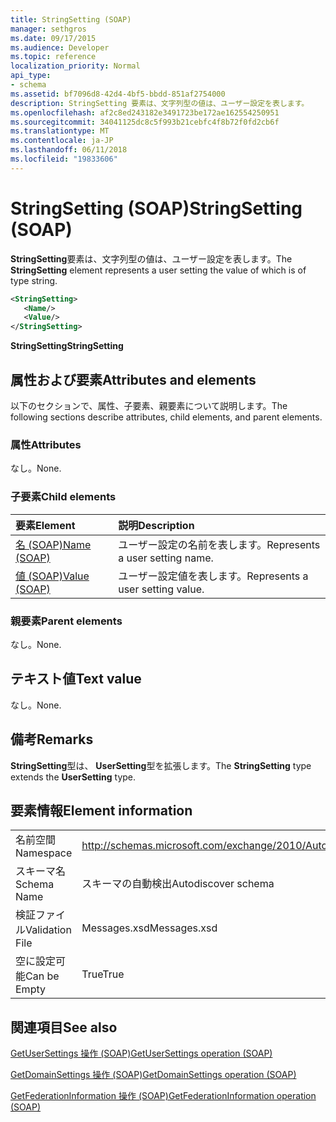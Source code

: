 ```yaml
---
title: StringSetting (SOAP)
manager: sethgros
ms.date: 09/17/2015
ms.audience: Developer
ms.topic: reference
localization_priority: Normal
api_type:
- schema
ms.assetid: bf7096d8-42d4-4bf5-bbdd-851af2754000
description: StringSetting 要素は、文字列型の値は、ユーザー設定を表します。
ms.openlocfilehash: af2c8ed243182e3491723be172ae162554250951
ms.sourcegitcommit: 34041125dc8c5f993b21cebfc4f8b72f0fd2cb6f
ms.translationtype: MT
ms.contentlocale: ja-JP
ms.lasthandoff: 06/11/2018
ms.locfileid: "19833606"
---
```

# <a name="stringsetting-soap"></a><span data-ttu-id="3827e-103">StringSetting (SOAP)</span><span class="sxs-lookup"><span data-stu-id="3827e-103">StringSetting (SOAP)</span></span>

<span data-ttu-id="3827e-104">**StringSetting**要素は、文字列型の値は、ユーザー設定を表します。</span><span class="sxs-lookup"><span data-stu-id="3827e-104">The **StringSetting** element represents a user setting the value of which is of type string.</span></span> 
  
```XML
<StringSetting>
   <Name/>
   <Value/>
</StringSetting>
```

 <span data-ttu-id="3827e-105">**StringSetting**</span><span class="sxs-lookup"><span data-stu-id="3827e-105">**StringSetting**</span></span>
## <a name="attributes-and-elements"></a><span data-ttu-id="3827e-106">属性および要素</span><span class="sxs-lookup"><span data-stu-id="3827e-106">Attributes and elements</span></span>

<span data-ttu-id="3827e-107">以下のセクションで、属性、子要素、親要素について説明します。</span><span class="sxs-lookup"><span data-stu-id="3827e-107">The following sections describe attributes, child elements, and parent elements.</span></span>
  
### <a name="attributes"></a><span data-ttu-id="3827e-108">属性</span><span class="sxs-lookup"><span data-stu-id="3827e-108">Attributes</span></span>

<span data-ttu-id="3827e-109">なし。</span><span class="sxs-lookup"><span data-stu-id="3827e-109">None.</span></span>
  
### <a name="child-elements"></a><span data-ttu-id="3827e-110">子要素</span><span class="sxs-lookup"><span data-stu-id="3827e-110">Child elements</span></span>

|<span data-ttu-id="3827e-111">**要素**</span><span class="sxs-lookup"><span data-stu-id="3827e-111">**Element**</span></span>|<span data-ttu-id="3827e-112">**説明**</span><span class="sxs-lookup"><span data-stu-id="3827e-112">**Description**</span></span>|
|:-----|:-----|
|[<span data-ttu-id="3827e-113">名 (SOAP)</span><span class="sxs-lookup"><span data-stu-id="3827e-113">Name (SOAP)</span></span>](name-soap.md) <br/> |<span data-ttu-id="3827e-114">ユーザー設定の名前を表します。</span><span class="sxs-lookup"><span data-stu-id="3827e-114">Represents a user setting name.</span></span>  <br/> |
|[<span data-ttu-id="3827e-115">値 (SOAP)</span><span class="sxs-lookup"><span data-stu-id="3827e-115">Value (SOAP)</span></span>](value-soap.md) <br/> |<span data-ttu-id="3827e-116">ユーザー設定値を表します。</span><span class="sxs-lookup"><span data-stu-id="3827e-116">Represents a user setting value.</span></span>  <br/> |
   
### <a name="parent-elements"></a><span data-ttu-id="3827e-117">親要素</span><span class="sxs-lookup"><span data-stu-id="3827e-117">Parent elements</span></span>

<span data-ttu-id="3827e-118">なし。</span><span class="sxs-lookup"><span data-stu-id="3827e-118">None.</span></span>
  
## <a name="text-value"></a><span data-ttu-id="3827e-119">テキスト値</span><span class="sxs-lookup"><span data-stu-id="3827e-119">Text value</span></span>

<span data-ttu-id="3827e-120">なし。</span><span class="sxs-lookup"><span data-stu-id="3827e-120">None.</span></span>
  
## <a name="remarks"></a><span data-ttu-id="3827e-121">備考</span><span class="sxs-lookup"><span data-stu-id="3827e-121">Remarks</span></span>

<span data-ttu-id="3827e-122">**StringSetting**型は、 **UserSetting**型を拡張します。</span><span class="sxs-lookup"><span data-stu-id="3827e-122">The **StringSetting** type extends the **UserSetting** type.</span></span> 
  
## <a name="element-information"></a><span data-ttu-id="3827e-123">要素情報</span><span class="sxs-lookup"><span data-stu-id="3827e-123">Element information</span></span>

|||
|:-----|:-----|
|<span data-ttu-id="3827e-124">名前空間</span><span class="sxs-lookup"><span data-stu-id="3827e-124">Namespace</span></span>  <br/> |http://schemas.microsoft.com/exchange/2010/Autodiscover  <br/> |
|<span data-ttu-id="3827e-125">スキーマ名</span><span class="sxs-lookup"><span data-stu-id="3827e-125">Schema Name</span></span>  <br/> |<span data-ttu-id="3827e-126">スキーマの自動検出</span><span class="sxs-lookup"><span data-stu-id="3827e-126">Autodiscover schema</span></span>  <br/> |
|<span data-ttu-id="3827e-127">検証ファイル</span><span class="sxs-lookup"><span data-stu-id="3827e-127">Validation File</span></span>  <br/> |<span data-ttu-id="3827e-128">Messages.xsd</span><span class="sxs-lookup"><span data-stu-id="3827e-128">Messages.xsd</span></span>  <br/> |
|<span data-ttu-id="3827e-129">空に設定可能</span><span class="sxs-lookup"><span data-stu-id="3827e-129">Can be Empty</span></span>  <br/> |<span data-ttu-id="3827e-130">True</span><span class="sxs-lookup"><span data-stu-id="3827e-130">True</span></span>  <br/> |
   
## <a name="see-also"></a><span data-ttu-id="3827e-131">関連項目</span><span class="sxs-lookup"><span data-stu-id="3827e-131">See also</span></span>



[<span data-ttu-id="3827e-132">GetUserSettings 操作 (SOAP)</span><span class="sxs-lookup"><span data-stu-id="3827e-132">GetUserSettings operation (SOAP)</span></span>](getusersettings-operation-soap.md)
  
[<span data-ttu-id="3827e-133">GetDomainSettings 操作 (SOAP)</span><span class="sxs-lookup"><span data-stu-id="3827e-133">GetDomainSettings operation (SOAP)</span></span>](getdomainsettings-operation-soap.md)
  
[<span data-ttu-id="3827e-134">GetFederationInformation 操作 (SOAP)</span><span class="sxs-lookup"><span data-stu-id="3827e-134">GetFederationInformation operation (SOAP)</span></span>](getfederationinformation-operation-soap.md)

